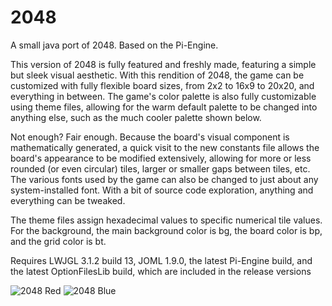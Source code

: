 # 2048

A small java port of 2048. Based on the Pi-Engine. 


This version of 2048 is fully featured and freshly made, featuring a simple but sleek visual aesthetic.
With this rendition of 2048, the game can be customized with fully flexible board sizes, from 2x2 to 16x9 to 20x20, and everything in between. The game's color palette is also fully customizable using theme files, allowing for the warm default palette to be changed into anything else, such as the much cooler palette shown below. 


Not enough? Fair enough. Because the board's visual component is mathematically generated, a quick visit to the new constants file allows the board's appearance to be modified extensively, allowing for more or less rounded (or even circular) tiles, larger or smaller gaps between tiles, etc. The various fonts used by the game can also be changed to just about any system-installed font. With a bit of source code exploration, anything and everything can be tweaked. 


The theme files assign hexadecimal values to specific numerical tile values. For the background, the main background color is bg, the board color is bp, and the grid color is bt.


Requires LWJGL 3.1.2 build 13, JOML 1.9.0, the latest Pi-Engine build, and the latest OptionFilesLib build, which are included in the release versions

![2048 Red](https://i.imgur.com/AVMIT8tm.png "2048 Red")
![2048 Blue](https://i.imgur.com/EgKt3Yjm.png "2048 Blue")
